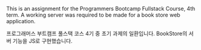 This is an assignment for the Programmers Bootcamp Fullstack Course, 4th term. A working server was required to be made for a book store web application.

프로그래머스 부트캠프 풀스택 코스 4기 중 초기 과제의 일환입니다. BookStore의 서버 기능을 JS로 구현했습니다.

